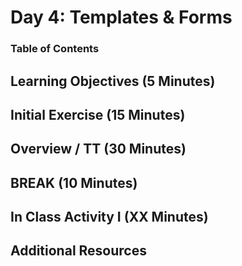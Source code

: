 # Day 4: Templates & Forms

### Table of Contents

## Learning Objectives (5 Minutes)

## Initial Exercise (15 Minutes)

## Overview / TT (30 Minutes)

## BREAK (10 Minutes)

## In Class Activity I (XX Minutes)

## Additional Resources
